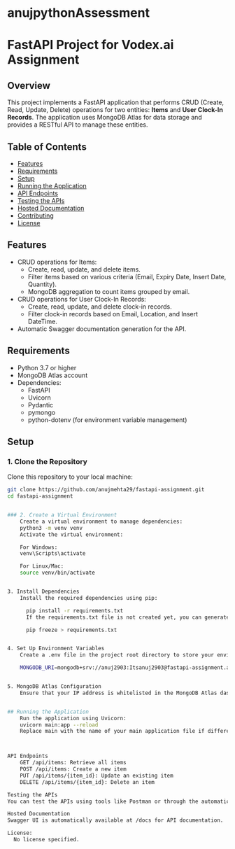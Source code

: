 # anujpythonAssessment

# FastAPI Project for Vodex.ai Assignment

## Overview
This project implements a FastAPI application that performs CRUD (Create, Read, Update, Delete) operations for two entities: **Items** and **User Clock-In Records**. The application uses MongoDB Atlas for data storage and provides a RESTful API to manage these entities.

## Table of Contents
- [Features](#features)
- [Requirements](#requirements)
- [Setup](#setup)
- [Running the Application](#running-the-application)
- [API Endpoints](#api-endpoints)
- [Testing the APIs](#testing-the-apis)
- [Hosted Documentation](#hosted-documentation)
- [Contributing](#contributing)
- [License](#license)

## Features
- CRUD operations for Items:
  - Create, read, update, and delete items.
  - Filter items based on various criteria (Email, Expiry Date, Insert Date, Quantity).
  - MongoDB aggregation to count items grouped by email.
- CRUD operations for User Clock-In Records:
  - Create, read, update, and delete clock-in records.
  - Filter clock-in records based on Email, Location, and Insert DateTime.
- Automatic Swagger documentation generation for the API.

## Requirements
- Python 3.7 or higher
- MongoDB Atlas account
- Dependencies:
  - FastAPI
  - Uvicorn
  - Pydantic
  - pymongo
  - python-dotenv (for environment variable management)

## Setup

### 1. Clone the Repository
Clone this repository to your local machine:
```bash
git clone https://github.com/anujmehta29/fastapi-assignment.git
cd fastapi-assignment


### 2. Create a Virtual Environment
    Create a virtual environment to manage dependencies:
    python3 -m venv venv
    Activate the virtual environment:

    For Windows:
    venv\Scripts\activate

    For Linux/Mac:
    source venv/bin/activate


3. Install Dependencies
    Install the required dependencies using pip:

      pip install -r requirements.txt
      If the requirements.txt file is not created yet, you can generate it using:

      pip freeze > requirements.txt


4. Set Up Environment Variables
    Create a .env file in the project root directory to store your environment variables:

    MONGODB_URI=mongodb+srv://anuj2903:Itsanuj2903@fastapi-assignment.albn8.mongodb.net/FastAPI-Assignment?retryWrites=true&w=majority&appName=FastAPI-Assignment


5. MongoDB Atlas Configuration
    Ensure that your IP address is whitelisted in the MongoDB Atlas dashboard under the Network Access section. You can also allow access from anywhere by adding 0.0.0.0/0, but this is not recommended for production due to security risks.


## Running the Application
    Run the application using Uvicorn:
    uvicorn main:app --reload
    Replace main with the name of your main application file if different.



API Endpoints
    GET /api/items: Retrieve all items
    POST /api/items: Create a new item
    PUT /api/items/{item_id}: Update an existing item
    DELETE /api/items/{item_id}: Delete an item

Testing the APIs
You can test the APIs using tools like Postman or through the automatically generated Swagger documentation available at http://127.0.0.1:8000/docs.

Hosted Documentation
Swagger UI is automatically available at /docs for API documentation.

License:
  No license specified.
